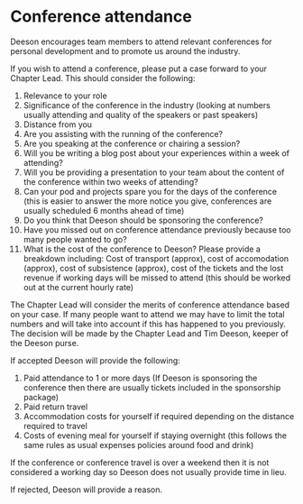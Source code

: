 # Conference attendance

Deeson encourages team members to attend relevant conferences for personal development and to promote us around the industry.

If you wish to attend a conference, please put a case forward to your Chapter Lead. This should consider the following:

1. Relevance to your role
2. Significance of the conference in the industry (looking at numbers usually attending and quality of the speakers or past speakers)
3. Distance from you
4. Are you assisting with the running of the conference?
5. Are you speaking at the conference or chairing a session?
6. Will you be writing a blog post about your experiences within a week of attending?
7. Will you be providing a presentation to your team about the content of the conference within two weeks of attending?
8. Can your pod and projects spare you for the days of the conference (this is easier to answer the more notice you give, conferences are usually scheduled 6 months ahead of time)
9. Do you think that Deeson should be sponsoring the conference?
10. Have you missed out on conference attendance previously because too many people wanted to go?
11. What is the cost of the conference to Deeson? Please provide a breakdown including: Cost of transport (approx), cost of accomodation (approx), cost of subsistence (approx), cost of the tickets and the lost revenue if working days will be missed to attend (this should be worked out at the current hourly rate)

The Chapter Lead will consider the merits of conference attendance based on your case. If many people want to attend we may have to limit the total numbers and will take into account if this has happened to you previously. The decision will be made by the Chapter Lead and Tim Deeson, keeper of the Deeson purse.

If accepted Deeson will provide the following:

1. Paid attendance to 1 or more days (If Deeson is sponsoring the conference then there are usually tickets included in the sponsorship package)
2. Paid return travel
3. Accommodation costs for yourself if required depending on the distance required to travel
4. Costs of evening meal for yourself if staying overnight (this follows the same rules as usual expenses policies around food and drink)

If the conference or conference travel is over a weekend then it is not considered a working day so Deeson does not usually provide time in lieu.

If rejected, Deeson will provide a reason.
